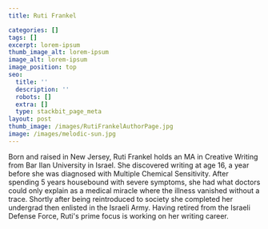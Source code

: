 ```yaml
---
title: Ruti Frankel

categories: []
tags: []
excerpt: lorem-ipsum
thumb_image_alt: lorem-ipsum
image_alt: lorem-ipsum
image_position: top
seo:
  title: ''
  description: ''
  robots: []
  extra: []
  type: stackbit_page_meta
layout: post
thumb_image: /images/RutiFrankelAuthorPage.jpg
image: /images/melodic-sun.jpg
---
```

Born and raised in New Jersey, Ruti Frankel holds an MA in Creative Writing from Bar Ilan University in Israel. She discovered writing at age 16, a year before she was diagnosed with Multiple Chemical Sensitivity. After spending 5 years housebound with severe symptoms, she had what doctors could only explain as a medical miracle where the illness vanished without a trace. Shortly after being reintroduced to society she completed her undergrad then enlisted in the Israeli Army. Having retired from the Israeli Defense Force, Ruti's prime focus is working on her writing career.
